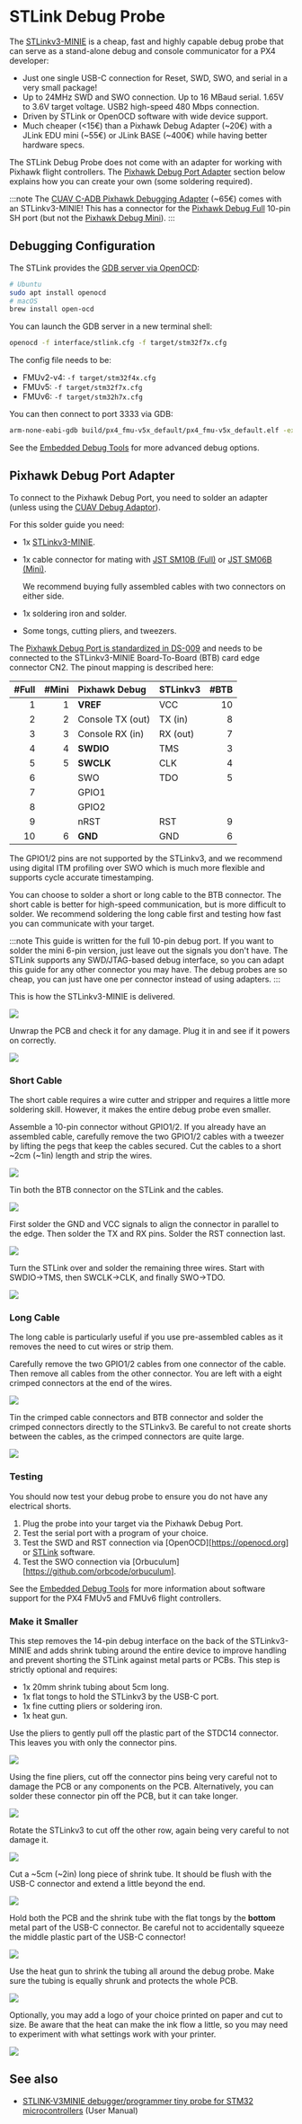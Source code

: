 # STLink Debug Probe

The [STLinkv3-MINIE](https://www.st.com/en/development-tools/stlink-v3minie.html) is a cheap, fast and highly capable debug probe that can serve as a stand-alone debug and console communicator for a PX4 developer:

- Just one single USB-C connection for Reset, SWD, SWO, and serial in a very small package!
- Up to 24MHz SWD and SWO connection.
  Up to 16 MBaud serial. 1.65V to 3.6V target voltage.
  USB2 high-speed 480 Mbps connection.
- Driven by STLink or OpenOCD software with wide device support.
- Much cheaper (<15€) than a Pixhawk Debug Adapter (~20€) with a JLink EDU mini (~55€) or JLink BASE (~400€) while having better hardware specs.


The STLink Debug Probe does not come with an adapter for working with Pixhawk flight controllers.
The [Pixhawk Debug Port Adapter](#pixhawk-debug-port-adapter) section below explains how you can create your own (some soldering required).

:::note
The [CUAV C-ADB Pixhawk Debugging Adapter](../debug/swd_debug.md#cuav-c-adb-pixhawk-debug-debugging-adapter) (~65€) comes with an STLinkv3-MINIE!
This has a connector for the [Pixhawk Debug Full](../debug/swd_debug.md#pixhawk-debug-full) 10-pin SH port (but not the [Pixhawk Debug Mini](../debug/swd_debug.md#pixhawk-debug-mini)).
:::

## Debugging Configuration

The STLink provides the [GDB server via OpenOCD](https://openocd.org/doc-release/html/index.html):

```sh
# Ubuntu
sudo apt install openocd
# macOS
brew install open-ocd
```

You can launch the GDB server in a new terminal shell:

```sh
openocd -f interface/stlink.cfg -f target/stm32f7x.cfg
```

The config file needs to be:

- FMUv2-v4: `-f target/stm32f4x.cfg`
- FMUv5: `-f target/stm32f7x.cfg`
- FMUv6: `-f target/stm32h7x.cfg`

You can then connect to port 3333 via GDB:

```sh
arm-none-eabi-gdb build/px4_fmu-v5x_default/px4_fmu-v5x_default.elf -ex "target extended-remote :3333"
```

See the [Embedded Debug Tools][emdbg] for more advanced debug options.

## Pixhawk Debug Port Adapter

To connect to the Pixhawk Debug Port, you need to solder an adapter (unless using the [CUAV Debug Adaptor](../debug/swd_debug.md#cuav-c-adb-pixhawk-debug-debugging-adapter)).

For this solder guide you need:

- 1x [STLinkv3-MINIE](https://www.st.com/en/development-tools/stlink-v3minie.html).
- 1x cable connector for mating with [JST SM10B (Full)](https://www.digikey.com/products/en?keywords=A10SR10SR30K203A) or [JST SM06B (Mini)](https://www.digikey.com/products/en?keywords=A06SR06SR30K152A).

  We recommend buying fully assembled cables with two connectors on either side.

- 1x soldering iron and solder.
- Some tongs, cutting pliers, and tweezers.

The [Pixhawk Debug Port is standardized in DS-009](https://github.com/pixhawk/Pixhawk-Standards/blob/master/DS-009%20Pixhawk%20Connector%20Standard.pdf) and needs to be connected to the STLinkv3-MINIE Board-To-Board (BTB) card edge connector CN2.
The pinout mapping is described here:

| #Full | #Mini | Pixhawk Debug    | STLinkv3 | #BTB |
| ----: | ----: | :--------------- | :------- | ---: |
|     1 |     1 | **VREF**         | VCC      |   10 |
|     2 |     2 | Console TX (out) | TX (in)  |    8 |
|     3 |     3 | Console RX (in)  | RX (out) |    7 |
|     4 |     4 | **SWDIO**        | TMS      |    3 |
|     5 |     5 | **SWCLK**        | CLK      |    4 |
|     6 |       | SWO              | TDO      |    5 |
|     7 |       | GPIO1            |          |      |
|     8 |       | GPIO2            |          |      |
|     9 |       | nRST             | RST      |    9 |
|    10 |     6 | **GND**          | GND      |    6 |

The GPIO1/2 pins are not supported by the STLinkv3, and we recommend using digital ITM profiling over SWO which is much more flexible and supports cycle accurate timestamping.

You can choose to solder a short or long cable to the BTB connector.
The short cable is better for high-speed communication, but is more difficult to solder.
We recommend soldering the long cable first and testing how fast you can communicate with your target.

:::note
This guide is written for the full 10-pin debug port.
If you want to solder the mini 6-pin version, just leave out the signals you don't have.
The STLink supports any SWD/JTAG-based debug interface, so you can adapt this guide for any other connector you may have.
The debug probes are so cheap, you can just have one per connector instead of using adapters.
:::

This is how the STLinkv3-MINIE is delivered.

![](../../assets/debug/stlinkv3_minie_p1.jpeg)

Unwrap the PCB and check it for any damage.
Plug it in and see if it powers on correctly.

![](../../assets/debug/stlinkv3_minie_p2.jpeg)

### Short Cable

The short cable requires a wire cutter and stripper and requires a little more soldering skill.
However, it makes the entire debug probe even smaller.

Assemble a 10-pin connector without GPIO1/2. If you already have an assembled cable, carefully remove the two GPIO1/2 cables with a tweezer by lifting the pegs that keep the cables secured.
Cut the cables to a short ~2cm (~1in) length and strip the wires.

![](../../assets/debug/stlinkv3_minie_p3.jpeg)

Tin both the BTB connector on the STLink and the cables.

![](../../assets/debug/stlinkv3_minie_p4.jpeg)

First solder the GND and VCC signals to align the connector in parallel to the edge.
Then solder the TX and RX pins. Solder the RST connection last.

![](../../assets/debug/stlinkv3_minie_p5.jpeg)

Turn the STLink over and solder the remaining three wires.
Start with SWDIO->TMS, then SWCLK->CLK, and finally SWO->TDO.

![](../../assets/debug/stlinkv3_minie_p6.jpeg)

### Long Cable

The long cable is particularly useful if you use pre-assembled cables as it removes the need to cut wires or strip them.

Carefully remove the two GPIO1/2 cables from one connector of the cable.
Then remove all cables from the other connector.
You are left with a eight crimped connectors at the end of the wires.

![](../../assets/debug/stlinkv3_minie_p7.jpeg)

Tin the crimped cable connectors and BTB connector and solder the crimped connectors directly to the STLinkv3.
Be careful to not create shorts between the cables, as the crimped connectors are quite large.

![](../../assets/debug/stlinkv3_minie_p8.jpeg)

### Testing

You should now test your debug probe to ensure you do not have any electrical shorts.

1. Plug the probe into your target via the Pixhawk Debug Port.
2. Test the serial port with a program of your choice.
3. Test the SWD and RST connection via [OpenOCD][https://openocd.org] or [STLink](https://www.st.com/en/development-tools/stsw-link004.html) software.
4. Test the SWO connection via [Orbuculum][https://github.com/orbcode/orbuculum].

See the [Embedded Debug Tools][emdbg] for more information about software support for the PX4 FMUv5 and FMUv6 flight controllers.

### Make it Smaller

This step removes the 14-pin debug interface on the back of the STLinkv3-MINIE and adds shrink tubing around the entire device to improve handling and prevent shorting the STLink against metal parts or PCBs.
This step is strictly optional and requires:

- 1x 20mm shrink tubing about 5cm long.
- 1x flat tongs to hold the STLinkv3 by the USB-C port.
- 1x fine cutting pliers or soldering iron.
- 1x heat gun.

Use the pliers to gently pull off the plastic part of the STDC14 connector.
This leaves you with only the connector pins.

![](../../assets/debug/stlinkv3_minie_p9.jpeg)

Using the fine pliers, cut off the connector pins being very careful not to damage the PCB or any components on the PCB.
Alternatively, you can solder these connector pin off the PCB, but it can take longer.

![](../../assets/debug/stlinkv3_minie_p10.jpeg)

Rotate the STLinkv3 to cut off the other row, again being very careful to not damage it.

![](../../assets/debug/stlinkv3_minie_p11.jpeg)

Cut a ~5cm (~2in) long piece of shrink tube.
It should be flush with the USB-C connector and extend a little beyond the end.

![](../../assets/debug/stlinkv3_minie_p12.jpeg)

Hold both the PCB and the shrink tube with the flat tongs by the **bottom** metal part of the USB-C connector.
Be careful not to accidentally squeeze the middle plastic part of the USB-C connector!

![](../../assets/debug/stlinkv3_minie_p13.jpeg)

Use the heat gun to shrink the tubing all around the debug probe.
Make sure the tubing is equally shrunk and protects the whole PCB.

![](../../assets/debug/stlinkv3_minie_p14.jpeg)

Optionally, you may add a logo of your choice printed on paper and cut to size.
Be aware that the heat can make the ink flow a little, so you may need to experiment with what settings work with your printer.

![](../../assets/debug/stlinkv3_minie_p15.jpeg)

[emdbg]: https://pypi.org/project/emdbg/


## See also

- [STLINK-V3MINIE debugger/programmer tiny probe for STM32 microcontrollers](https://www.st.com/resource/en/user_manual/um2910-stlinkv3minie-debuggerprogrammer-tiny-probe-for-stm32-microcontrollers-stmicroelectronics.pdf) (User Manual)